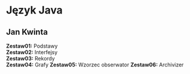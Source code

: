 Język Java
==========

Jan Kwinta
----------

**Zestaw01:** Podstawy  
**Zestaw02:** Interfejsy  
**Zestaw03:** Rekordy  
**Zestaw04:** Grafy
**Zestaw05:** Wzorzec obserwator
**Zestaw06:** Archivizer
